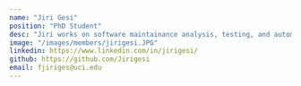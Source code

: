 ```yaml
---
name: "Jiri Gesi"
position: "PhD Student"
desc: "Jiri works on software maintainance analysis, testing, and automatic software repairs via using Artificial Intellengence techniques."
image: "/images/members/jirigesi.JPG"
linkedin: https://www.linkedin.com/in/jirigesi/
github: https://github.com/Jirigesi
email: fjiriges@uci.edu
---
```

